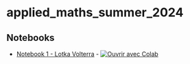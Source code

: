 # applied_maths_summer_2024

## Notebooks

- [Notebook 1 - Lotka Volterra](predation_lotka_volterra.ipynb) - [![Ouvrir avec Colab](https://colab.research.google.com/assets/colab-badge.svg)](https://colab.research.google.com/github/YannSc/applied_maths_summer_2024/blob/main/predation_lotka_volterra.ipynb)